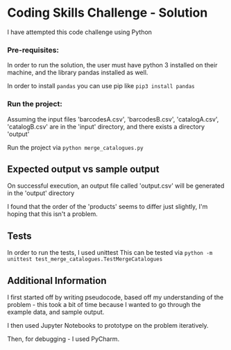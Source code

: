 # Coding Skills Challenge - Solution

I have attempted this code challenge using Python

### Pre-requisites:
In order to run the solution, the user must have python 3 installed on their machine, and the library pandas installed as well.

In order to install `pandas` you can use pip like `pip3 install pandas` 

### Run the project:
Assuming the input files 'barcodesA.csv', 'barcodesB.csv', 'catalogA.csv', 'catalogB.csv' are in the 'input' directory, and there exists a directory 'output'

Run the project via `python merge_catalogues.py`

## Expected output vs sample output

On successful execution, an output file called 'output.csv' will be generated in the 'output' directory

I found that the order of the 'products' seems to differ just slightly, I'm hoping that this isn't a problem.

## Tests
In order to run the tests, I used unittest
This can be tested via `python -m unittest test_merge_catalogues.TestMergeCatalogues`

## Additional Information

I first started off by writing pseudocode, based off my understanding of the problem - this took a bit of time because I wanted to go through the example data, and sample output.

I then used Jupyter Notebooks to prototype on the problem iteratively.

Then, for debugging - I used PyCharm.
